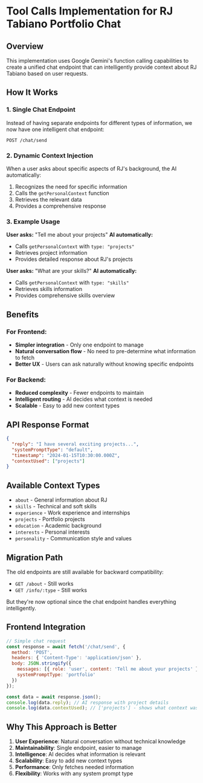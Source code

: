 # Tool Calls Implementation for RJ Tabiano Portfolio Chat

## Overview

This implementation uses Google Gemini's function calling capabilities to create a unified chat endpoint that can intelligently provide context about RJ Tabiano based on user requests.

## How It Works

### 1. Single Chat Endpoint
Instead of having separate endpoints for different types of information, we now have one intelligent chat endpoint:
```
POST /chat/send
```

### 2. Dynamic Context Injection
When a user asks about specific aspects of RJ's background, the AI automatically:
1. Recognizes the need for specific information
2. Calls the `getPersonalContext` function
3. Retrieves the relevant data
4. Provides a comprehensive response

### 3. Example Usage

**User asks:** "Tell me about your projects"
**AI automatically:**
- Calls `getPersonalContext` with `type: "projects"`
- Retrieves project information
- Provides detailed response about RJ's projects

**User asks:** "What are your skills?"
**AI automatically:**
- Calls `getPersonalContext` with `type: "skills"`
- Retrieves skills information
- Provides comprehensive skills overview

## Benefits

### For Frontend:
- **Simpler integration** - Only one endpoint to manage
- **Natural conversation flow** - No need to pre-determine what information to fetch
- **Better UX** - Users can ask naturally without knowing specific endpoints

### For Backend:
- **Reduced complexity** - Fewer endpoints to maintain
- **Intelligent routing** - AI decides what context is needed
- **Scalable** - Easy to add new context types

## API Response Format

```json
{
  "reply": "I have several exciting projects...",
  "systemPromptType": "default",
  "timestamp": "2024-01-15T10:30:00.000Z",
  "contextUsed": ["projects"]
}
```

## Available Context Types

- `about` - General information about RJ
- `skills` - Technical and soft skills
- `experience` - Work experience and internships
- `projects` - Portfolio projects
- `education` - Academic background
- `interests` - Personal interests
- `personality` - Communication style and values

## Migration Path

The old endpoints are still available for backward compatibility:
- `GET /about` - Still works
- `GET /info/:type` - Still works

But they're now optional since the chat endpoint handles everything intelligently.

## Frontend Integration

```javascript
// Simple chat request
const response = await fetch('/chat/send', {
  method: 'POST',
  headers: { 'Content-Type': 'application/json' },
  body: JSON.stringify({
    messages: [{ role: 'user', content: 'Tell me about your projects' }],
    systemPromptType: 'portfolio'
  })
});

const data = await response.json();
console.log(data.reply); // AI response with project details
console.log(data.contextUsed); // ['projects'] - shows what context was used
```

## Why This Approach is Better

1. **User Experience**: Natural conversation without technical knowledge
2. **Maintainability**: Single endpoint, easier to manage
3. **Intelligence**: AI decides what information is relevant
4. **Scalability**: Easy to add new context types
5. **Performance**: Only fetches needed information
6. **Flexibility**: Works with any system prompt type 